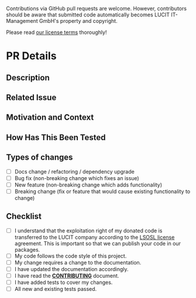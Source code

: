 Contributions via GitHub pull requests are welcome. However, contributors should be aware that submitted code
automatically becomes LUCIT IT-Management GmbH's property and copyright.

Please read [our license terms](https://github.com/LUCIT-Systems-and-Development/unicorn-depthcache-cluster-for-binance/blob/master/LICENSE) 
thoroughly!

# PR Details

<!--- Provide a general summary of your changes in the Title above -->

## Description

<!--- Describe your changes in detail -->

## Related Issue

<!--- This project only accepts pull requests related to open issues -->
<!--- If suggesting a new feature or change, please discuss it in an issue first -->
<!--- If fixing a bug, there should be an issue describing it with steps to reproduce -->
<!--- Please link to the issue here: -->

## Motivation and Context

<!--- Why is this change required? What problem does it solve? -->

## How Has This Been Tested

<!--- Please describe in detail how you tested your changes. -->
<!--- Include details of your testing environment, and the tests you ran to -->
<!--- see how your change affects other areas of the code, etc. -->

## Types of changes

<!--- What types of changes does your code introduce? Put an `x` in all the boxes that apply: -->

- [ ] Docs change / refactoring / dependency upgrade
- [ ] Bug fix (non-breaking change which fixes an issue)
- [ ] New feature (non-breaking change which adds functionality)
- [ ] Breaking change (fix or feature that would cause existing functionality to change)

## Checklist

<!--- Go over all the following points, and put an `x` in all the boxes that apply. -->
<!--- If you're unsure about any of these, don't hesitate to ask. We're here to help! -->

- [ ] I understand that the exploitation right of my donated code is transferred to the LUCIT company according to the 
[LSOSL license](https://github.com/LUCIT-Systems-and-Development/unicorn-depthcache-cluster-for-binance/blob/master/LICENSE) 
agreement. This is important so that we can publish your code in our packages.
- [ ] My code follows the code style of this project.
- [ ] My change requires a change to the documentation.
- [ ] I have updated the documentation accordingly.
- [ ] I have read the 
**[CONTRIBUTING](https://github.com/LUCIT-Systems-and-Development/unicorn-depthcache-cluster-for-binance/blob/master/CONTRIBUTING.md)** 
document.
- [ ] I have added tests to cover my changes.
- [ ] All new and existing tests passed.
